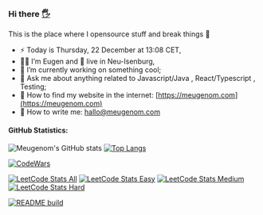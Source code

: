 ### Hi there <a href="https://meugenom.com">🖐</a>

This is the place where I opensource stuff and break things :rofl:

- ⚡  Today is Thursday, 22 December at 13:08 CET,
- 👨‍💼 I’m Eugen and 🏡 live in Neu-Isenburg,
- 🔭 I’m currently working on something cool;
- 💬 Ask me about anything related to Javascript/Java , React/Typescript , Testing;
- 📀 How to find my website in the internet: [https://meugenom.com](https://meugenom.com)
- 💾 How to write me: hallo@meugenom.com

#### GitHub Statistics:
![Meugenom's GitHub stats](https://github-readme-stats.vercel.app/api?username=meugenom&show_icons=true) [![Top Langs](https://github-readme-stats.vercel.app/api/top-langs/?username=meugenom&layout=compact&hide=CSS,HTML)](https://github.com/meugenom) 

[![CodeWars](https://www.codewars.com/users/meugenom/badges/small?theme=light)](https://www.codewars.com/users/meugenom)

[![LeetCode Stats All](https://img.shields.io/badge/LEETCODE%20SOLVED%20PROBLEMS%20%3A-120-orange)](https://leetcode.com/meugenom/)
[![LeetCode Stats Easy](https://img.shields.io/badge/EASY%20%3A-63-brightgreen)](https://leetcode.com/meugenom/)
[![LeetCode Stats Medium](https://img.shields.io/badge/MEDIUM%20%3A-55-yellow)](https://leetcode.com/meugenom/)
[![LeetCode Stats Hard](https://img.shields.io/badge/HARD%20%3A-2-red)](https://leetcode.com/meugenom/)


[![README build](https://github.com/meugenom/meugenom/actions/workflows/main.yaml/badge.svg)](https://github.com/meugenom/meugenom/actions/workflows/main.yaml)
